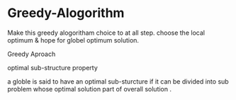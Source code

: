 # Greedy-Alogorithm

Make this greedy alogoritham choice to at all step.
choose the local optimum & hope for globel optimum solution.

Greedy Aproach 

optimal sub-structure property

a globle is said to have an optimal sub-sturcture if it can be divided into sub problem whose optimal solution part of overall solution .
